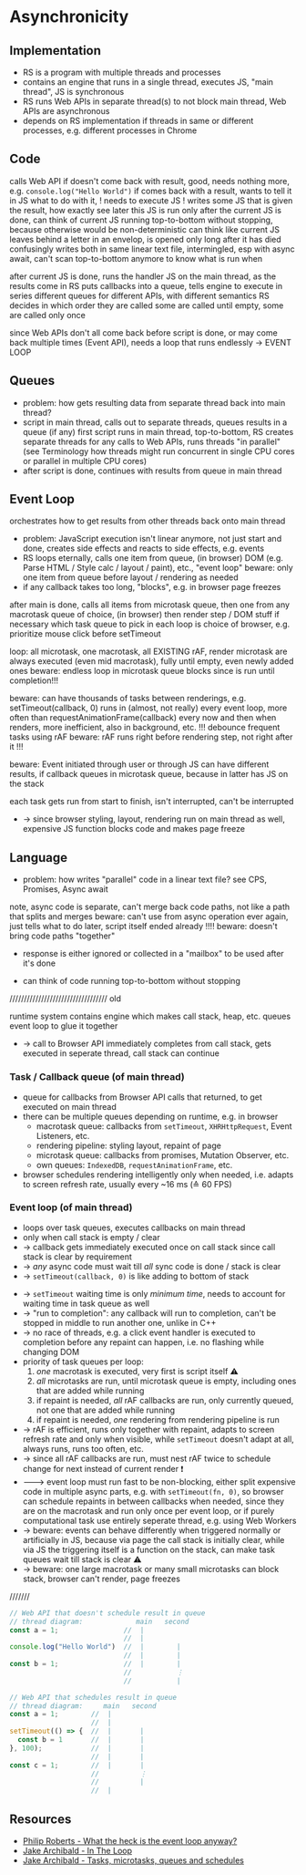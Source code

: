 # Asynchronicity


<!-- todo: finish -->

## Implementation

- RS is a program with multiple threads and processes
- contains an engine that runs in a single thread, executes JS, "main thread", JS is synchronous
- RS runs Web APIs in separate thread(s) to not block main thread, Web APIs are asynchronous
- depends on RS implementation if threads in same or different processes, e.g. different processes in Chrome



## Code

calls Web API
if doesn't come back with result, good, needs nothing more, e.g. `console.log("Hello World")`
if comes back with a result, wants to tell it in JS what to do with it, ! needs to execute JS !
writes some JS that is given the result, how exactly see later
this JS is run only after the current JS is done, can think of current JS running top-to-bottom without stopping, because otherwise would be non-deterministic
can think like current JS leaves behind a letter in an envelop, is opened only long after it has died
confusingly writes both in same linear text file, intermingled, esp with async await, can't scan top-to-bottom anymore to know what is run when

after current JS is done, runs the handler JS on the main thread, as the results come in
RS puts callbacks into a queue, tells engine to execute in series
different queues for different APIs, with different semantics
  RS decides in which order they are called
  some are called until empty, some are called only once

since Web APIs don't all come back before script is done, or may come back multiple times (Event API), needs a loop that runs endlessly -> EVENT LOOP

## Queues

<!-- todo: find better term for "script", since is everything -->
<!-- todo: clarify results = callbacks -->

- problem: how gets resulting data from separate thread back into main thread?
- script in main thread, calls out to separate threads, queues results in a queue (if any)
first script runs in main thread, top-to-bottom, RS creates separate threads for any calls to Web APIs, runs threads "in parallel" (see Terminology how threads might run concurrent in single CPU cores or parallel in multiple CPU cores) 
- after script is done, continues with results from queue in main thread

## Event Loop

orchestrates how to get results from other threads back onto main thread
- problem: JavaScript execution isn't linear anymore, not just start and done, creates side effects and reacts to side effects, e.g. events
- RS loops eternally, calls one item from queue, (in browser) DOM (e.g. Parse HTML / Style calc / layout / paint), etc., "event loop"
beware: only one item from queue before layout / rendering as needed
- if any callback takes too long, "blocks", e.g. in browser page freezes

after main is done, calls all items from microtask queue, then one from any macrotask queue of choice, (in browser) then render step / DOM stuff if necessary
  which task queue to pick in each loop is choice of browser, e.g. prioritize mouse click before setTimeout

loop: all microtask, one macrotask, all EXISTING rAF, render
microtask are always executed (even mid macrotask), fully until empty, even newly added ones
beware: endless loop in microtask queue blocks since is run until completion!!!

beware: can have thousands of tasks between renderings, e.g. setTimeout(callback, 0) runs in (almost, not really) every event loop, more often than requestAnimationFrame(callback) every now and then when renders, more inefficient, also in background, etc. !!!
debounce frequent tasks using rAF
beware: rAF runs right before rendering step, not right after it !!!

beware: Event initiated through user or through JS can have different results, if callback queues in microtask queue, because in latter has JS on the stack

each task gets run from start to finish, isn't interrupted, can't be interrupted

<!-- todo: consider using the term Stack, as Philip Roberts in his talk
event loop takes callback from queue, pushes it onto the stack of the main thread to run it
 -->

<!-- todo: old, incorporate -->
- -> since browser styling, layout, rendering run on main thread as well, expensive JS function blocks code and makes page freeze

## Language

- problem: how writes "parallel" code in a linear text file?
see CPS, Promises, Async await

note, async code is separate, can't merge back code paths, not like a path that splits and merges
beware: can't use from async operation ever again, just tells what to do later, script itself ended already !!!!
beware: doesn't bring code paths "together"

- response is either ignored or collected in a "mailbox" to be used after it's done

- can think of code running top-to-bottom without stopping
<!-- todo: above true? really? what about functions -->
<!-- todo: really? what about JSON -->

////////////////////////////////// old

runtime system contains
  engine which makes call stack, heap, etc.
  queues
  event loop to glue it together

- -> call to Browser API immediately completes from call stack, gets executed in seperate thread, call stack can continue

### Task / Callback queue (of main thread)

- queue for callbacks from Browser API calls that returned, to get executed on main thread
- there can be multiple queues depending on runtime, e.g. in browser
  - macrotask queue: callbacks from `setTimeout`, `XHRHttpRequest`, Event Listeners, etc.
  - rendering pipeline: styling layout, repaint of page
  - microtask queue: callbacks from promises, Mutation Observer, etc.
  - own queues: `IndexedDB`, `requestAnimationFrame`, etc.
- browser schedules rendering intelligently only when needed, i.e. adapts to screen refresh rate, usually every ~16 ms (≙ 60 FPS)

### Event loop (of main thread)

- loops over task queues, executes callbacks on main thread
- only when call stack is empty / clear
- -> callback gets immediately executed once on call stack since call stack is clear by requirement
- -> _any_ async code must wait till _all_ sync code is done / stack is clear
- -> `setTimeout(callback, 0)` is like adding to bottom of stack
<!-- todo: above true? how would explain difference to new Promise.resolve().then(callback)? Better don't use analogy of skipping queues... -->
- -> `setTimeout` waiting time is only _minimum time_, needs to account for waiting time in task queue as well
- -> "run to completion": any callback will run to completion, can't be stopped in middle to run another one, unlike in C++
- -> no race of threads, e.g. a click event handler is executed to completion before any repaint can happen, i.e. no flashing while changing DOM
- priority of task queues per loop:
  1. _one_ macrotask is executed, very first is script itself ⚠️
  2. _all_ microtasks are run, until microtask queue is empty, including ones that are added while running
  3. if repaint is needed, _all_ rAF callbacks are run, only currently queued, not one that are added while running
  4. if repaint is needed, _one_ rendering from rendering pipeline is run
- -> rAF is efficient, runs only together with repaint, adapts to screen refresh rate and only when visible, while `setTimeout` doesn't adapt at all, always runs, runs too often, etc.
- -> since all rAF callbacks are run, must nest rAF twice to schedule change for next instead of current render ❗️
- ---> event loop must run fast to be non-blocking, either split expensive code in multiple async parts, e.g. with `setTimeout(fn, 0)`, so browser can schedule repaints in between callbacks when needed, since they are on the macrotask and run only once per event loop, or if purely computational task use entirely seperate thread, e.g. using Web Workers
- -> beware: events can behave differently when triggered normally or artificially in JS, because via page the call stack is initially clear, while via JS the triggering itself is a function on the stack, can make task queues wait till stack is clear ⚠️
- -> beware: one large macrotask or many small microtasks can block stack, browser can't render, page freezes



///////






```javascript
// Web API that doesn't schedule result in queue
// thread diagram:             main   second
const a = 1;                //  |
                            //  |
console.log("Hello World")  //  |        |
                            //  |        |
const b = 1;                //  |        |
                            //           ⋮
                            //           |
```

```javascript
// Web API that schedules result in queue
// thread diagram:     main   second
const a = 1;        //  |
                    //  |
setTimeout(() => {  //  |       |
  const b = 1       //  |       |
}, 100);            //  |       |
                    //  |       |
const c = 1;        //  |       |
                    //          ⋮
                    //          |
                    //  |
```


## Resources

- [Philip Roberts - What the heck is the event loop anyway?](https://www.youtube.com/watch?v=8aGhZQkoFbQ)
- [Jake Archibald - In The Loop](https://vimeo.com/254947206)
- [Jake Archibald - Tasks, microtasks, queues and schedules](https://jakearchibald.com/2015/tasks-microtasks-queues-and-schedules)